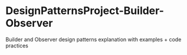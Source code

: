 # DesignPatternsProject-Builder-Observer
Builder and Observer design patterns explanation with examples + code practices 
